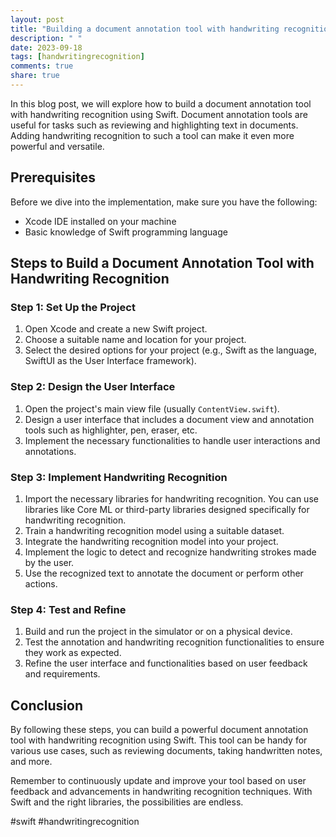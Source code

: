 ```yaml
---
layout: post
title: "Building a document annotation tool with handwriting recognition in Swift"
description: " "
date: 2023-09-18
tags: [handwritingrecognition]
comments: true
share: true
---
```


In this blog post, we will explore how to build a document annotation tool with handwriting recognition using Swift. Document annotation tools are useful for tasks such as reviewing and highlighting text in documents. Adding handwriting recognition to such a tool can make it even more powerful and versatile.

## Prerequisites

Before we dive into the implementation, make sure you have the following:

- Xcode IDE installed on your machine
- Basic knowledge of Swift programming language

## Steps to Build a Document Annotation Tool with Handwriting Recognition

### Step 1: Set Up the Project

1. Open Xcode and create a new Swift project.
2. Choose a suitable name and location for your project.
3. Select the desired options for your project (e.g., Swift as the language, SwiftUI as the User Interface framework).

### Step 2: Design the User Interface

1. Open the project's main view file (usually `ContentView.swift`).
2. Design a user interface that includes a document view and annotation tools such as highlighter, pen, eraser, etc.
3. Implement the necessary functionalities to handle user interactions and annotations.

### Step 3: Implement Handwriting Recognition

1. Import the necessary libraries for handwriting recognition. You can use libraries like Core ML or third-party libraries designed specifically for handwriting recognition.
2. Train a handwriting recognition model using a suitable dataset.
3. Integrate the handwriting recognition model into your project.
4. Implement the logic to detect and recognize handwriting strokes made by the user.
5. Use the recognized text to annotate the document or perform other actions.

### Step 4: Test and Refine

1. Build and run the project in the simulator or on a physical device.
2. Test the annotation and handwriting recognition functionalities to ensure they work as expected.
3. Refine the user interface and functionalities based on user feedback and requirements.

## Conclusion

By following these steps, you can build a powerful document annotation tool with handwriting recognition using Swift. This tool can be handy for various use cases, such as reviewing documents, taking handwritten notes, and more.

Remember to continuously update and improve your tool based on user feedback and advancements in handwriting recognition techniques. With Swift and the right libraries, the possibilities are endless.

#swift #handwritingrecognition
